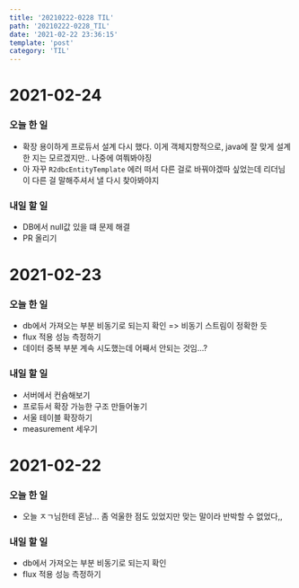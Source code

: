 ```yaml
---
title: '20210222-0228 TIL'
path: '20210222-0228_TIL'
date: '2021-02-22 23:36:15'
template: 'post'
category: 'TIL'
---
```

# 2021-02-24
### 오늘 한 일
* 확장 용이하게 프로듀서 설계 다시 했다. 이게 객체지향적으로, java에 잘 맞게 설계한 지는 모르겠지만.. 나중에 여쭤봐야징
* 아 자꾸 `R2dbcEntityTemplate` 에러 떠서 다른 걸로 바꿔야겠따 싶었는데 리더님이 다른 걸 말해주셔서 낼 다시 찾아봐야지

### 내일 할 일
* DB에서 null값 있을 떄 문제 해결
* PR 올리기

# 2021-02-23
### 오늘 한 일
* db에서 가져오는 부분 비동기로 되는지 확인 => 비동기 스트림이 정확한 듯
* flux 적용 성능 측정하기
* 데이터 중복 부분 계속 시도했는데 어째서 안되는 것임...?

### 내일 할 일
* 서버에서 컨슘해보기
* 프로듀서 확장 가능한 구조 만들어놓기
* 서울 테이블 확장하기
* measurement 세우기


# 2021-02-22
### 오늘 한 일
* 오늘 ㅈㄱ님한테 혼남... 좀 억울한 점도 있었지만 맞는 말이라 반박할 수 없었다,,

### 내일 할 일
* db에서 가져오는 부분 비동기로 되는지 확인
* flux 적용 성능 측정하기
